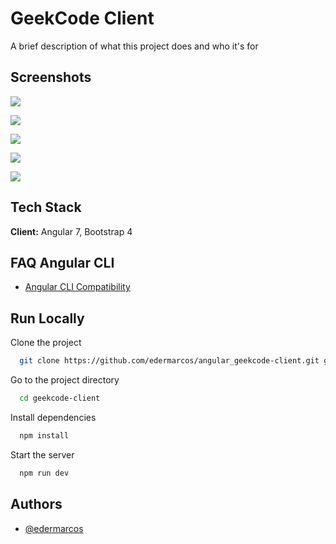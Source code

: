 
# GeekCode Client

A brief description of what this project does and who it's for


## Screenshots

![](aa)

![](aa)

![](aa)

![](aa)

![](aa)


## Tech Stack

**Client:** Angular 7, Bootstrap 4


## FAQ Angular CLI

- [Angular CLI Compatibility](https://gist.github.com/LayZeeDK/c822cc812f75bb07b7c55d07ba2719b3)


## Run Locally

Clone the project

```bash
  git clone https://github.com/edermarcos/angular_geekcode-client.git geekcode-client
```

Go to the project directory

```bash
  cd geekcode-client
```

Install dependencies

```bash
  npm install
```

Start the server

```bash
  npm run dev
```


## Authors

- [@edermarcos](https://github.com/edermarcos/)

